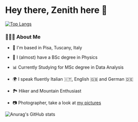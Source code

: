 # Hey there, Zenith here 🌊

[![Top Langs](https://github-readme-stats.vercel.app/api/top-langs/?username=zenith378&layout=compact)](https://github.com/anuraghazra/github-readme-stats)


### 👨🏻‍💻 About Me

-  📌 I'm based in Pisa, Tuscany, Italy
-  🔭 I (almost) have a BSc degree in Physics
-  📊 Currently Studying for MSc degree in Data Analysis

-  🌍 I speak fluently Italian 🇮🇹, English 🇬🇧 and German 🇩🇪
-  🏞️ Hiker and Mountain Enthusiast
-  📷 Photographer, take a look at [my pictures](https://www.juzaphoto.com/me.php?l=it&p=203121)





![Anurag's GitHub stats](https://github-readme-stats.vercel.app/api?username=zenith378&show_icons=true&theme=vue)
